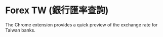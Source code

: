 # Forex TW (銀行匯率查詢)
The Chrome extension provides a quick preview of the exchange rate for Taiwan banks.
